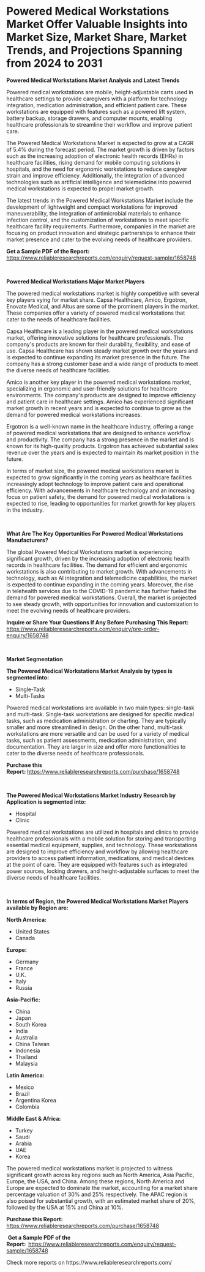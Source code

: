 <p><h1>Powered Medical Workstations Market Offer Valuable Insights into Market Size, Market Share, Market Trends, and Projections Spanning from 2024 to 2031</h1></p><p><strong>Powered Medical Workstations Market Analysis and Latest Trends</strong></p>
<p><p>Powered medical workstations are mobile, height-adjustable carts used in healthcare settings to provide caregivers with a platform for technology integration, medication administration, and efficient patient care. These workstations are equipped with features such as a powered lift system, battery backup, storage drawers, and computer mounts, enabling healthcare professionals to streamline their workflow and improve patient care.</p><p>The Powered Medical Workstations Market is expected to grow at a CAGR of 5.4% during the forecast period. The market growth is driven by factors such as the increasing adoption of electronic health records (EHRs) in healthcare facilities, rising demand for mobile computing solutions in hospitals, and the need for ergonomic workstations to reduce caregiver strain and improve efficiency. Additionally, the integration of advanced technologies such as artificial intelligence and telemedicine into powered medical workstations is expected to propel market growth.</p><p>The latest trends in the Powered Medical Workstations Market include the development of lightweight and compact workstations for improved maneuverability, the integration of antimicrobial materials to enhance infection control, and the customization of workstations to meet specific healthcare facility requirements. Furthermore, companies in the market are focusing on product innovation and strategic partnerships to enhance their market presence and cater to the evolving needs of healthcare providers.</p></p>
<p><strong>Get a Sample PDF of the Report:&nbsp;</strong> <a href="https://www.reliableresearchreports.com/enquiry/request-sample/1658748">https://www.reliableresearchreports.com/enquiry/request-sample/1658748</a></p>
<p>&nbsp;</p>
<p><strong>Powered Medical Workstations Major Market Players</strong></p>
<p><p>The powered medical workstations market is highly competitive with several key players vying for market share. Capsa Healthcare, Amico, Ergotron, Enovate Medical, and Altus are some of the prominent players in the market. These companies offer a variety of powered medical workstations that cater to the needs of healthcare facilities.</p><p>Capsa Healthcare is a leading player in the powered medical workstations market, offering innovative solutions for healthcare professionals. The company's products are known for their durability, flexibility, and ease of use. Capsa Healthcare has shown steady market growth over the years and is expected to continue expanding its market presence in the future. The company has a strong customer base and a wide range of products to meet the diverse needs of healthcare facilities.</p><p>Amico is another key player in the powered medical workstations market, specializing in ergonomic and user-friendly solutions for healthcare environments. The company's products are designed to improve efficiency and patient care in healthcare settings. Amico has experienced significant market growth in recent years and is expected to continue to grow as the demand for powered medical workstations increases.</p><p>Ergotron is a well-known name in the healthcare industry, offering a range of powered medical workstations that are designed to enhance workflow and productivity. The company has a strong presence in the market and is known for its high-quality products. Ergotron has achieved substantial sales revenue over the years and is expected to maintain its market position in the future.</p><p>In terms of market size, the powered medical workstations market is expected to grow significantly in the coming years as healthcare facilities increasingly adopt technology to improve patient care and operational efficiency. With advancements in healthcare technology and an increasing focus on patient safety, the demand for powered medical workstations is expected to rise, leading to opportunities for market growth for key players in the industry.</p></p>
<p>&nbsp;</p>
<p><strong>What Are The Key Opportunities For Powered Medical Workstations Manufacturers?</strong></p>
<p><p>The global Powered Medical Workstations market is experiencing significant growth, driven by the increasing adoption of electronic health records in healthcare facilities. The demand for efficient and ergonomic workstations is also contributing to market growth. With advancements in technology, such as AI integration and telemedicine capabilities, the market is expected to continue expanding in the coming years. Moreover, the rise in telehealth services due to the COVID-19 pandemic has further fueled the demand for powered medical workstations. Overall, the market is projected to see steady growth, with opportunities for innovation and customization to meet the evolving needs of healthcare providers.</p></p>
<p><strong>Inquire or Share Your Questions If Any Before Purchasing This Report:</strong> <a href="https://www.reliableresearchreports.com/enquiry/pre-order-enquiry/1658748">https://www.reliableresearchreports.com/enquiry/pre-order-enquiry/1658748</a></p>
<p>&nbsp;</p>
<p><strong>Market Segmentation</strong></p>
<p><strong>The Powered Medical Workstations Market Analysis by types is segmented into:</strong></p>
<p><ul><li>Single-Task</li><li>Multi-Tasks</li></ul></p>
<p><p>Powered medical workstations are available in two main types: single-task and multi-task. Single-task workstations are designed for specific medical tasks, such as medication administration or charting. They are typically smaller and more streamlined in design. On the other hand, multi-task workstations are more versatile and can be used for a variety of medical tasks, such as patient assessments, medication administration, and documentation. They are larger in size and offer more functionalities to cater to the diverse needs of healthcare professionals.</p></p>
<p><strong>Purchase this Report:&nbsp;</strong><a href="https://www.reliableresearchreports.com/purchase/1658748">https://www.reliableresearchreports.com/purchase/1658748</a></p>
<p>&nbsp;</p>
<p><strong>The Powered Medical Workstations Market Industry Research by Application is segmented into:</strong></p>
<p><ul><li>Hospital</li><li>Clinic</li></ul></p>
<p><p>Powered medical workstations are utilized in hospitals and clinics to provide healthcare professionals with a mobile solution for storing and transporting essential medical equipment, supplies, and technology. These workstations are designed to improve efficiency and workflow by allowing healthcare providers to access patient information, medications, and medical devices at the point of care. They are equipped with features such as integrated power sources, locking drawers, and height-adjustable surfaces to meet the diverse needs of healthcare facilities.</p></p>
<p>&nbsp;</p>
<p><strong>In terms of Region, the Powered Medical Workstations Market Players available by Region are:</strong></p>
<p>
    <p> <strong> North America: </strong>
        <ul>
            <li>United States</li>
            <li>Canada</li>
        </ul>
        </p> 
    <p> <strong> Europe: </strong>
        <ul>
            <li>Germany</li>
            <li>France</li>
            <li>U.K.</li>
            <li>Italy</li>
            <li>Russia</li>
        </ul>
        </p> 
    <p> <strong> Asia-Pacific: </strong>
        <ul>
            <li>China</li>
            <li>Japan</li>
            <li>South Korea</li>
            <li>India</li>
            <li>Australia</li>
            <li>China Taiwan</li>
            <li>Indonesia</li>
            <li>Thailand</li>
            <li>Malaysia</li>
        </ul>
        </p> 
    <p> <strong> Latin America: </strong>
        <ul>
            <li>Mexico</li>
            <li>Brazil</li>
            <li>Argentina Korea</li>
            <li>Colombia</li>
        </ul>
        </p> 
    <p> <strong> Middle East & Africa: </strong>
        <ul>
            <li>Turkey</li>
            <li>Saudi</li>
            <li>Arabia</li>
            <li>UAE</li>
            <li>Korea</li>
        </ul>
    </p>
    </p>
<p><p>The powered medical workstations market is projected to witness significant growth across key regions such as North America, Asia Pacific, Europe, the USA, and China. Among these regions, North America and Europe are expected to dominate the market, accounting for a market share percentage valuation of 30% and 25% respectively. The APAC region is also poised for substantial growth, with an estimated market share of 20%, followed by the USA at 15% and China at 10%.</p></p>
<p><strong>Purchase this Report: </strong><a href="https://www.reliableresearchreports.com/purchase/1658748">https://www.reliableresearchreports.com/purchase/1658748</a></p>
<p>&nbsp;<strong>Get a Sample PDF of the Report:&nbsp;&nbsp;</strong><a href="https://www.reliableresearchreports.com/enquiry/request-sample/1658748">https://www.reliableresearchreports.com/enquiry/request-sample/1658748</a></p>
<p><strong></strong></p>
<p>Check more reports on https://www.reliableresearchreports.com/</p>